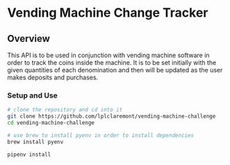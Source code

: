 # Vending Machine Change Tracker

## Overview
This API is to be used in conjunction with vending machine software in order to track the coins inside the machine. It is to be set initially with the given quantities of each denomination and then will be updated as the user makes deposits and purchases.

### Setup and Use

```bash
# clone the repository and cd into it
git clone https://github.com/lplclaremont/vending-machine-challenge
cd vending-machine-challenge

# use brew to install pyenv in order to install dependencies
brew install pyenv

pipenv install
```

